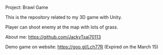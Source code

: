 Project: Brawl Game

This is the repository related to my 3D game with Unity.

Player can shoot enemy at the map with lots of grass.

About me: https://github.com/JackyTsai70113

Demo game on website: https://goo.gl/Lch77R (Expired on the March 15)
